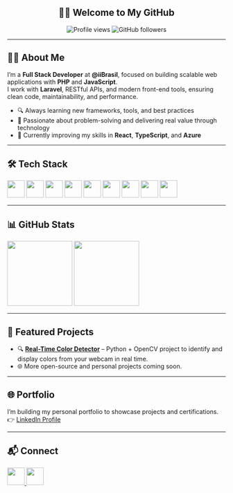 <h2 align="center">👨‍💻 Welcome to My GitHub</h2>

<p align="center">
  <img src="https://komarev.com/ghpvc/?username=vanngilha&style=flat-square&color=blue" alt="Profile views" />
  <img src="https://img.shields.io/github/followers/vanngilha?label=Followers&style=flat-square" alt="GitHub followers" />
</p>

---

## 🧑‍💻 About Me

I’m a **Full Stack Developer** at **@iiBrasil**, focused on building scalable web applications with **PHP** and **JavaScript**.  
I work with **Laravel**, RESTful APIs, and modern front-end tools, ensuring clean code, maintainability, and performance.  

- 🔍 Always learning new frameworks, tools, and best practices  
- 🎯 Passionate about problem-solving and delivering real value through technology  
- 🌱 Currently improving my skills in **React**, **TypeScript**, and **Azure**  

---

## 🛠 Tech Stack

<div align="left">
  <img src="https://cdn.jsdelivr.net/gh/devicons/devicon/icons/php/php-original.svg" height="40" />
  <img src="https://cdn.jsdelivr.net/gh/devicons/devicon/icons/laravel/laravel-original.svg" height="40" />
  <img src="https://cdn.jsdelivr.net/gh/devicons/devicon/icons/javascript/javascript-original.svg" height="40" />
  <img src="https://cdn.jsdelivr.net/gh/devicons/devicon/icons/typescript/typescript-original.svg" height="40" />
  <img src="https://cdn.jsdelivr.net/gh/devicons/devicon/icons/react/react-original.svg" height="40" />
  <img src="https://cdn.jsdelivr.net/gh/devicons/devicon/icons/docker/docker-original.svg" height="40" />
  <img src="https://cdn.jsdelivr.net/gh/devicons/devicon/icons/azure/azure-original.svg" height="40" />
  <img src="https://cdn.jsdelivr.net/gh/devicons/devicon/icons/git/git-original.svg" height="40" />
  <img src="https://cdn.jsdelivr.net/gh/devicons/devicon/icons/bitbucket/bitbucket-original.svg" height="40" />
</div>

---

## 📊 GitHub Stats

<div align="left">
  <img src="https://github-readme-stats.vercel.app/api?username=vanngilha&show_icons=true&count_private=true&theme=default&hide_border=true" height="150" />
  <img src="https://github-readme-stats.vercel.app/api/top-langs?username=vanngilha&layout=compact&langs_count=6&theme=default&hide_border=true" height="150" />
</div>

---

## 🚀 Featured Projects

- 🔍 **[Real-Time Color Detector](https://github.com/vanngilha/color-detector)** – Python + OpenCV project to identify and display colors from your webcam in real time.  
- 🌐 More open-source and personal projects coming soon.  

---

## 🌐 Portfolio

I’m building my personal portfolio to showcase projects and certifications.  
👉 [LinkedIn Profile](https://www.linkedin.com/in/chriisoliveira/)

---

## 📬 Connect

<div align="left">
  <a href="https://www.linkedin.com/in/vanngilha" target="_blank">
    <img src="https://raw.githubusercontent.com/maurodesouza/profile-readme-generator/master/src/assets/icons/social/linkedin/default.svg" width="40" />
  </a>
  <a href="https://www.instagram.com/vanngilha/" target="_blank">
    <img src="https://raw.githubusercontent.com/maurodesouza/profile-readme-generator/master/src/assets/icons/social/instagram/default.svg" width="40" />
  </a>
</div>

